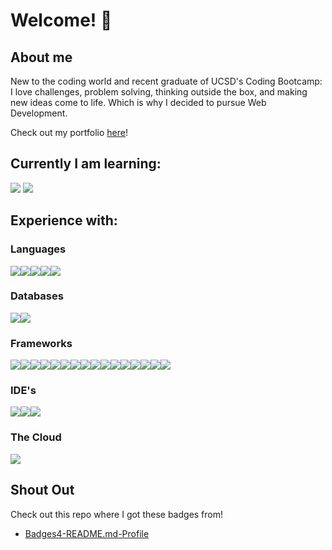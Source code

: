 # Welcome! 👋

## About me 

New to the coding world and recent graduate of UCSD's Coding Bootcamp: I love challenges, problem solving, thinking outside the box, and making new ideas come to life. Which is why I decided to pursue Web Development. 

Check out my portfolio [here](https://jessemarino.github.io/my-portfolio/)!

## Currently I am learning:

<img src="https://img.shields.io/badge/C%23-239120?style=for-the-badge&logo=c-sharp&logoColor=white"  />
<img src="https://img.shields.io/badge/Amazon_AWS-FF9900?style=for-the-badge&logo=amazonaws&logoColor=white"  />

## Experience with:

### Languages 

<img src="https://img.shields.io/badge/HTML5-E34F26?style=for-the-badge&logo=html5&logoColor=white"/><img src="https://img.shields.io/badge/CSS3-1572B6?style=for-the-badge&logo=css3&logoColor=white"/><img  src="https://img.shields.io/badge/JavaScript-323330?style=for-the-badge&logo=javascript&logoColor=F7DF1E" /><img src="https://img.shields.io/badge/Java-ED8B00?style=for-the-badge&logo=java&logoColor=white" /><img src="https://img.shields.io/badge/Python-FFD43B?style=for-the-badge&logo=python&logoColor=blue"  />
### Databases

<img src="https://img.shields.io/badge/MongoDB-4EA94B?style=for-the-badge&logo=mongodb&logoColor=white"/><img src="https://img.shields.io/badge/MySQL-005C84?style=for-the-badge&logo=mysql&logoColor=white"/>

### Frameworks

<img src="https://img.shields.io/badge/Apollo%20GraphQL-311C87?&style=for-the-badge&logo=Apollo%20GraphQL&logoColor=white"/><img  src="https://img.shields.io/badge/Bootstrap-563D7C?style=for-the-badge&logo=bootstrap&logoColor=white"/><img  src="https://img.shields.io/badge/Express.js-000000?style=for-the-badge&logo=express&logoColor=white"/><img src="https://img.shields.io/badge/Font_Awesome-339AF0?style=for-the-badge&logo=fontawesome&logoColor=white"/><img src="https://img.shields.io/badge/GitHub%20Pages-222222?style=for-the-badge&logo=GitHub%20Pages&logoColor=white"/><img src="https://img.shields.io/badge/Handlebars.js-f0772b?style=for-the-badge&logo=handlebarsdotjs&logoColor=black"/><img src="https://img.shields.io/badge/Insomnia-5849be?style=for-the-badge&logo=Insomnia&logoColor=white"/><img src="https://img.shields.io/badge/Jest-C21325?style=for-the-badge&logo=jest&logoColor=white"/><img src="https://img.shields.io/badge/jQuery-0769AD?style=for-the-badge&logo=jquery&logoColor=white"/><img src="https://img.shields.io/badge/Node.js-339933?style=for-the-badge&logo=nodedotjs&logoColor=white"/><img src="https://img.shields.io/badge/npm-CB3837?style=for-the-badge&logo=npm&logoColor=white"/><img src="https://img.shields.io/badge/React-20232A?style=for-the-badge&logo=react&logoColor=61DAFB"/><img src="https://img.shields.io/badge/Webpack-8DD6F9?style=for-the-badge&logo=Webpack&logoColor=white"/><img src="https://img.shields.io/badge/pypi-3775A9?style=for-the-badge&logo=pypi&logoColor=white"/><img src="https://img.shields.io/badge/Spring-6DB33F?style=for-the-badge&logo=spring&logoColor=white"/><img src="https://img.shields.io/badge/Spring_Boot-F2F4F9?style=for-the-badge&logo=spring-boot"/>

### IDE's

<img src="https://img.shields.io/badge/Visual_Studio_Code-0078D4?style=for-the-badge&logo=visual%20studio%20code&logoColor=white"/><img src="https://img.shields.io/badge/PyCharm-000000.svg?&style=for-the-badge&logo=PyCharm&logoColor=white"/><img src="https://img.shields.io/badge/IntelliJ_IDEA-000000.svg?style=for-the-badge&logo=intellij-idea&logoColor=white"/>

### The Cloud

<img src="https://img.shields.io/badge/Heroku-430098?style=for-the-badge&logo=heroku&logoColor=white"/>

## Shout Out

Check out this repo where I got these badges from!

- [Badges4-README.md-Profile](https://github.com/alexandresanlim/Badges4-README.md-Profile)




<!--
<img src=""/>
- ⚡ Fun fact: ...
-->
